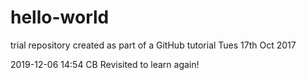 # hello-world
trial repository created as part of a GitHub tutorial
Tues 17th Oct 2017

2019-12-06 14:54 CB  Revisited to learn again!
